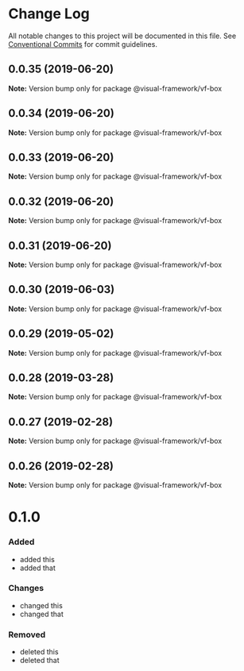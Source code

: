 # Change Log

All notable changes to this project will be documented in this file.
See [Conventional Commits](https://conventionalcommits.org) for commit guidelines.

## 0.0.35 (2019-06-20)

**Note:** Version bump only for package @visual-framework/vf-box





## 0.0.34 (2019-06-20)

**Note:** Version bump only for package @visual-framework/vf-box





## 0.0.33 (2019-06-20)

**Note:** Version bump only for package @visual-framework/vf-box





## 0.0.32 (2019-06-20)

**Note:** Version bump only for package @visual-framework/vf-box





## 0.0.31 (2019-06-20)

**Note:** Version bump only for package @visual-framework/vf-box





## 0.0.30 (2019-06-03)

**Note:** Version bump only for package @visual-framework/vf-box





## 0.0.29 (2019-05-02)

**Note:** Version bump only for package @visual-framework/vf-box





## 0.0.28 (2019-03-28)

**Note:** Version bump only for package @visual-framework/vf-box





## 0.0.27 (2019-02-28)

**Note:** Version bump only for package @visual-framework/vf-box





## 0.0.26 (2019-02-28)

**Note:** Version bump only for package @visual-framework/vf-box





# 0.1.0

### Added
- added this
- added that

### Changes

- changed this
- changed that

### Removed

- deleted this
- deleted that
